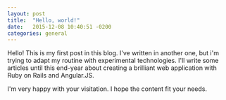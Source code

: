 ```yaml
---
layout: post
title:  "Hello, world!"
date:   2015-12-08 10:40:51 -0200
categories: general
---
```

Hello! This is my first post in this blog. I've written in another one, but i'm trying to adapt my routine with experimental technologies. I'll write some articles until this end-year about creating a brilliant web application with Ruby on Rails and Angular.JS.

I'm very happy with your visitation. I hope the content fit your needs.